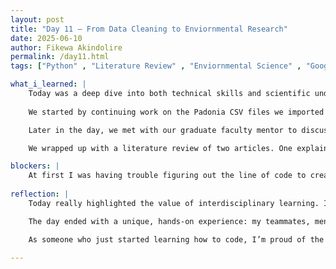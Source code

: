```yaml
---
layout: post
title: "Day 11 – From Data Cleaning to Enviornmental Research"
date: 2025-06-10
author: Fikewa Akindolire
permalink: /day11.html
tags: ["Python" , "Literature Review" , "Enviornmental Science" , "Google Colab" , "Machine Learning" , "Aerosol Lifecycle"]

what_i_learned: |
    Today was a deep dive into both technical skills and scientific understanding—showing me just how interconnected coding and environmental research can be.
    
    We started by continuing work on the Padonia CSV files we imported yesterday. Our task was to clean the data and perform a series of operations in Google Colab using Python. With the collaboration of my team members, I was able to finish everything on time. This hands-on work helped me get more comfortable with code and showed me how important clean data is to meaningful analysis.

    Later in the day, we met with our graduate faculty mentor to discuss our research questions related to aerosol particles. Through this discussion, I learned that the aerosol lifecycle consists of four key stages: source, transformation, transport, and sink. It was really cool to dig into my findings and expand on them with my team.

    We wrapped up with a literature review of two articles. One explained how precipitation can act as both a sink and a source for particle formation, while the other detailed how aerosol particles disperse and deposit globally. Summarizing each article helped me better understand the science and practice communicating complex ideas clearly.

blockers: |
    At first I was having trouble figuring out the line of code to create a gragh on Google Colab, but with the help of my teamates the issue was resolved. I also struggled to focus while reading my articles for the literature review because I was among others, and it's harder for me to concentrate with distruptive external factors. 
  
reflection: |
    Today really highlighted the value of interdisciplinary learning. I went from cleaning raw datasets to studying atmospheric science—all in one day. It’s amazing to see how AI and machine learning can help us tackle major environmental issues like urban air pollution.

    The day ended with a unique, hands-on experience: my teammates, mentor, and I went to the roof of the building across from our lab to replace a part of the LIDAR system, which monitors particles in the atmosphere. It was the perfect way to connect our digital work with the physical tools that power real-world research.

    As someone who just started learning how to code, I’m proud of the progress I’m making—and excited to keep growing through this journey.
  
---
```

